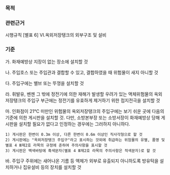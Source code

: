 ### 목적


### 관련근거
시행규칙 [별표 6] VI.옥외저장탱크의 외부구조 및 설비

### 기준
가. 화재예방상 지장이 없는 장소에 설치할 것

나. 주입호스 또는 주입관과 결합할 수 있고, 결합하였을 때 위험물이 새지 아니할 것

다. 주입구에는 밸브 또는 뚜껑을 설치할 것

라. 휘발유, 벤젠 그 밖에 정전기에 의한 재해가 발생할 우려가 있는 액체위험물의 옥외저장탱크의 주입구 부근에는 정전기를 유효하게 제거하기 위한 접지전극을 설치할 것

마. 인화점이 21℃ 미만인 위험물의 옥외저장탱크의 주입구에는 보기 쉬운 곳에 다음의 기준에 의한 게시판을 설치할 것. 다만, 소방본부장 또는 소방서장이 화재예방상 당해 게시판을 설치할 필요가 없다고 인정하는 경우에는 그러하지 아니하다.

    1) 게시판은 한변이 0.3m 이상, 다른 한변이 0.6m 이상인 직사각형으로 할 것
    2) 게시판에는 "옥외저장탱크 주입구"라고 표시하는 것외에 취급하는 위험물의 유별, 품명 및 별표 4 Ⅲ제2호 라목의 규정에 준하여 주의사항을 표시할 것
    3) 게시판은 백색바탕에 흑색문자(별표 4 Ⅲ제2호 라목의 주의사항은 적색문자)로 할 것

바. 주입구 주위에는 새어나온 기름 등 액체가 외부로 유출되지 아니하도록 방유턱을 설치하거나 집유설비 등의 장치를 설치할 것
